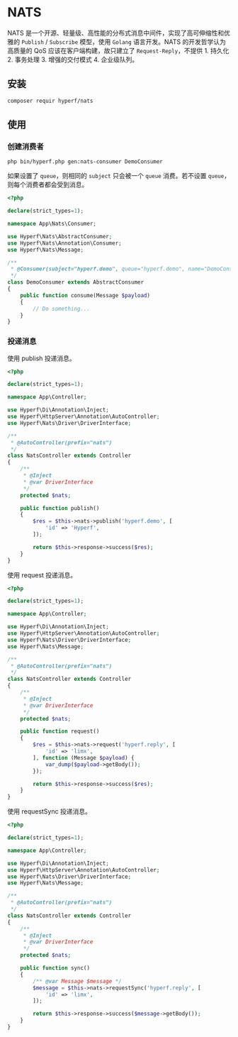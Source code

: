 # NATS

NATS 是一个开源、轻量级、高性能的分布式消息中间件，实现了高可伸缩性和优雅的 `Publish` / `Subscribe` 模型，使用 `Golang` 语言开发。NATS 的开发哲学认为高质量的 QoS 应该在客户端构建，故只建立了 `Request-Reply`，不提供 1. 持久化 2. 事务处理 3. 增强的交付模式 4. 企业级队列。

## 安装

```bash
composer requir hyperf/nats
```

## 使用

### 创建消费者

```
php bin/hyperf.php gen:nats-consumer DemoConsumer
```

如果设置了 `queue`，则相同的 `subject` 只会被一个 `queue` 消费。若不设置 `queue`，则每个消费者都会受到消息。

```php
<?php

declare(strict_types=1);

namespace App\Nats\Consumer;

use Hyperf\Nats\AbstractConsumer;
use Hyperf\Nats\Annotation\Consumer;
use Hyperf\Nats\Message;

/**
 * @Consumer(subject="hyperf.demo", queue="hyperf.demo", name="DemoConsumer", nums=1)
 */
class DemoConsumer extends AbstractConsumer
{
    public function consume(Message $payload)
    {
        // Do something...
    }
}
```

### 投递消息

使用 publish 投递消息。

```php
<?php

declare(strict_types=1);

namespace App\Controller;

use Hyperf\Di\Annotation\Inject;
use Hyperf\HttpServer\Annotation\AutoController;
use Hyperf\Nats\Driver\DriverInterface;

/**
 * @AutoController(prefix="nats")
 */
class NatsController extends Controller
{
    /**
     * @Inject
     * @var DriverInterface
     */
    protected $nats;

    public function publish()
    {
        $res = $this->nats->publish('hyperf.demo', [
            'id' => 'Hyperf',
        ]);

        return $this->response->success($res);
    }
}

```

使用 request 投递消息。

```php
<?php

declare(strict_types=1);

namespace App\Controller;

use Hyperf\Di\Annotation\Inject;
use Hyperf\HttpServer\Annotation\AutoController;
use Hyperf\Nats\Driver\DriverInterface;
use Hyperf\Nats\Message;

/**
 * @AutoController(prefix="nats")
 */
class NatsController extends Controller
{
    /**
     * @Inject
     * @var DriverInterface
     */
    protected $nats;

    public function request()
    {
        $res = $this->nats->request('hyperf.reply', [
            'id' => 'limx',
        ], function (Message $payload) {
            var_dump($payload->getBody());
        });

        return $this->response->success($res);
    }
}

```

使用 requestSync 投递消息。

```php
<?php

declare(strict_types=1);

namespace App\Controller;

use Hyperf\Di\Annotation\Inject;
use Hyperf\HttpServer\Annotation\AutoController;
use Hyperf\Nats\Driver\DriverInterface;
use Hyperf\Nats\Message;

/**
 * @AutoController(prefix="nats")
 */
class NatsController extends Controller
{
    /**
     * @Inject
     * @var DriverInterface
     */
    protected $nats;

    public function sync()
    {
        /** @var Message $message */
        $message = $this->nats->requestSync('hyperf.reply', [
            'id' => 'limx',
        ]);

        return $this->response->success($message->getBody());
    }
}

```